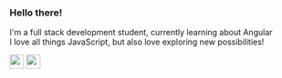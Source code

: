 ### Hello there!
I'm a full stack development student, currently learning about Angular\
I love all things JavaScript, but also love exploring new possibilities!

<a href="https://www.linkedin.com/in/juliana-am%C3%A9rico-11906673/"><img style="width: 25px" src="https://cdn.worldvectorlogo.com/logos/linkedin-icon-2.svg"></a> <a href="https://www.instagram.com/julianaamerico"><img style="width: 25px" src="https://cdn.worldvectorlogo.com/logos/instagram-2-1.svg"></a>
